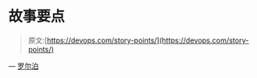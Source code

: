 # 故事要点

> 原文:[https://devops.com/story-points/](https://devops.com/story-points/)

— [罗尔泊](https://devops.com/author/breselman/)